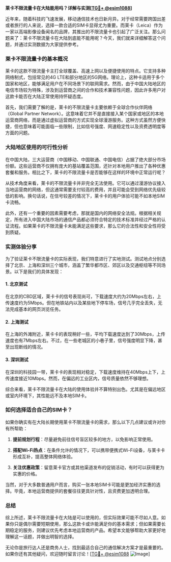 **莱卡不限流量卡在大陆能用吗？详解与实测[[TG💪+ @esim1088](https://t.me/s/esim1088)]**

近年来，随着科技的飞速发展，移动通信技术也日新月异。对于经常需要跨国出差或者旅行的人来说，选择一款合适的SIM卡显得尤为重要。而莱卡（Leica）作为一家以高端影像设备闻名的品牌，其推出的不限流量卡也引起了广泛关注。那么问题来了：莱卡不限流量卡在大陆到底能不能用呢？今天，我们就来详细解答这个问题，并通过实测数据为大家提供参考。

### 莱卡不限流量卡的基本概况

莱卡的这款不限流量卡主打全球覆盖、高速上网以及便捷使用的特点。它支持多种网络制式，包括常见的4G LTE和部分地区的5G网络。理论上，这种卡适用于多个国家和地区，能够满足用户在不同场景下的联网需求。然而，由于中国大陆地区的电信市场较为特殊，涉及到运营商之间的合作和技术兼容性问题，因此许多用户对这款卡能否在大陆正常使用持怀疑态度。

首先，我们需要了解的是，莱卡的不限流量卡主要依赖于全球合作伙伴网络（Global Partner Network）。这意味着它并不是直接接入某个国家或地区的本地运营商网络，而是通过虚拟运营商的方式实现全球漫游服务。这种方式虽然方便快捷，但也意味着可能面临一些限制，比如信号强度、网速稳定性以及资费透明度等方面的问题。

### 大陆地区使用的可行性分析

在中国大陆，三大运营商（中国移动、中国联通、中国电信）占据了绝大部分市场份额。这些运营商不仅拥有庞大的基站覆盖范围，还针对本地用户推出了各种优惠套餐和服务。相比之下，莱卡的不限流量卡是否能够在这样的环境中正常运行呢？

从技术角度来看，莱卡的不限流量卡并非完全无法使用。它可以通过漫游协议接入当地运营商的网络，但这通常需要支付较高的费用，并且可能会受到网络优先级较低的影响。换句话说，在信号较差的情况下，莱卡卡的用户体验可能不如本地SIM卡流畅。

此外，还有一个重要的因素需要考虑，那就是国内的网络安全法规。根据相关规定，所有进入中国大陆市场的通信产品都必须符合特定的技术标准并经过严格的认证流程。如果莱卡的不限流量卡未能满足这些要求，那么它的合法性和安全性将受到质疑。

### 实测体验分享

为了验证莱卡不限流量卡的实际表现，我们特意进行了实地测试。测试地点分别选择了北京、上海和深圳三个城市，涵盖了繁华都市区、郊区以及交通枢纽等不同场景。以下是我们的具体发现：

#### 1. 北京测试
在北京的CBD区域，莱卡卡的信号表现尚可，下载速度大约为20Mbps左右，上传速度约为5Mbps。但在地铁站内以及某些地下停车场，信号几乎完全丢失，无法完成基本的网页浏览任务。

#### 2. 上海测试
在上海的外滩附近，莱卡卡的表现稍好一些，平均下载速度达到了30Mbps，上传速度也有7Mbps左右。不过，在一些老城区的小巷子里，信号强度明显下降，甚至出现断线的情况。

#### 3. 深圳测试
在深圳的科技园一带，莱卡卡的表现相对稳定，下载速度维持在40Mbps上下，上传速度接近10Mbps。然而，在偏远的工业区内，信号质量依然不够理想。

综合来看，莱卡不限流量卡在大陆的使用体验并不算特别出色。尤其是在偏远地区或室内环境下，其性能远不及本地SIM卡。

### 如何选择适合自己的SIM卡？

如果你确实有在大陆长期使用莱卡不限流量卡的需求，那么以下几点建议或许对你有所帮助：

1. **提前规划行程**：尽量避免前往信号盲区较多的地方，以免影响正常使用。
   
2. **搭配Wi-Fi热点**：在条件允许的情况下，可以携带便携式Wi-Fi设备，与莱卡卡形成互补，提高整体网络体验。
   
3. **关注优惠政策**：留意莱卡官方或其他渠道发布的促销活动，有时可以获得更为实惠的价格。

当然，对于大多数普通用户而言，购买一张本地SIM卡可能是更加经济实惠的选择。毕竟，本地运营商提供的套餐往往更具针对性，且资费更加透明合理。

### 总结

综上所述，莱卡不限流量卡在大陆是可以使用的，但实际效果可能不尽如人意。如果你只是偶尔需要短期使用，那么这款卡或许能满足你的基本需求；但如果需要长期稳定的服务，则建议优先考虑本地运营商的产品。希望本文能够帮助大家更好地理解这一话题，并做出明智的选择。

无论你是旅行达人还是商务人士，找到最适合自己的通信解决方案才是最重要的。如果你还有其他疑问，欢迎随时留言讨论！[[TG💪+ @esim1088](https://t.me/s/esim1088) ![Image](https://i.postimg.cc/4NQfJmqS/Snipaste-2025-05-13-00-14-12.png)]